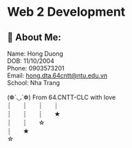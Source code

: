 # Web 2 Development
## 💫 About Me:

Name: Hong Duong <br/>
DOB: 11/10/2004 <br/>
Phone: 0903573201<br/>
Email: hong.dta.64cntt@ntu.edu.vn<br/>
School: Nha Trang <br/><br/>
(❁´◡`❁) From 64.CNTT-CLC with love
<br>┊　　┊　　┊　　┊
<br>┊　　┊　　┊　　★
<br>┊　　┊　　☆
<br>┊　　★
<br>☆<br>

